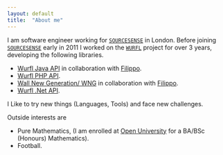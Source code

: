 ```yaml
---
layout: default
title:  "About me"
---
```

	
I am software engineer working for [`SOURCESENSE`](http://www.sourcesense.com) in London. Before joining [`SOURCESENSE`](http://www.sourcesense.com) early in 2011
I worked on the [`WURFL`](http://wurfl.sourceforge.net/) project for over 3 years, developing
the following libraries.

  * [Wurfl Java API](http://wurfl.sourceforge.net/njava/) in collaboration with [Filippo](http://blog.filippodeluca.com/).
  * [Wurfl PHP API](http://wurfl.sourceforge.net/nphp/).
  * [Wall New Generation/ WNG](http://wurfl.sourceforge.net/wng/) in collaboration with [Filippo](http://blog.filippodeluca.com/).
  * [Wurfl .Net API](http://sourceforge.net/projects/wurfl/files/WURFL%20.NET%20API/).


I Like to try new things (Languages, Tools) and face new challenges.

Outside interests are 

 * Pure Mathematics, (I am enrolled at [Open University](http://www.open.ac.uk/) 
for a BA/BSc (Honours) Mathematics).
 * Football. 